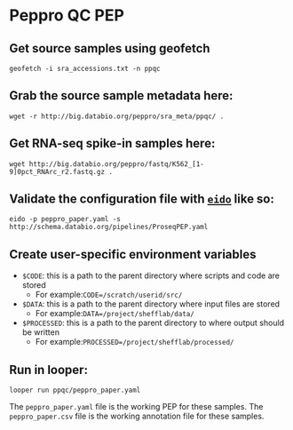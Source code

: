 # Peppro QC PEP


## Get source samples using geofetch
```
geofetch -i sra_accessions.txt -n ppqc
```

## Grab the source sample metadata here:
```
wget -r http://big.databio.org/peppro/sra_meta/ppqc/ .
```

## Get RNA-seq spike-in samples here:
```
wget http://big.databio.org/peppro/fastq/K562_[1-9]0pct_RNArc_r2.fastq.gz .
```

## Validate the configuration file with [`eido`](https://github.com/pepkit/eido) like so:
```
eido -p peppro_paper.yaml -s http://schema.databio.org/pipelines/ProseqPEP.yaml
```

## Create user-specific environment variables
 - `$CODE`: this is a path to the parent directory where scripts and code are stored
    - For example:`CODE=/scratch/userid/src/`
 - `$DATA`: this is a path to the parent directory where input files are stored
    - For example:`DATA=/project/shefflab/data/`
 - `$PROCESSED`: this is a path to the parent directory to where output should be written
    - For example:`PROCESSED=/project/shefflab/processed/`

## Run in looper:
```
looper run ppqc/peppro_paper.yaml
```

The `peppro_paper.yaml` file is the working PEP for these samples.
The `peppro_paper.csv` file is the working annotation file for these samples.


